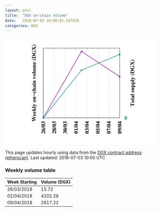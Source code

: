 ```yaml
---
layout: post
title:  "DGX on-chain volume"
date:   2018-07-03 10:00:01.147830
categories: DGX
---
```


![DGX volume graph](dgxvolume_scripts/out.png)


This page updates hourly using data from the [DGX contract address (etherscan)](https://etherscan.io/token/0x4f3afec4e5a3f2a6a1a411def7d7dfe50ee057bf). Last updated:
2018-07-03 10:00 UTC

### Weekly volume table

Week Starting | Volume (DGX)
--- | ---
26/03/2018|15.72
02/04/2018|4202.28
09/04/2018|2617.22
